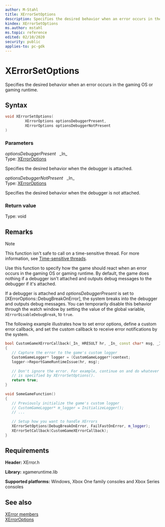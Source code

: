 ```yaml
---
author: M-Stahl
title: XErrorSetOptions
description: Specifies the desired behavior when an error occurs in the gaming OS or gaming runtime.
kindex: XErrorSetOptions
ms.author: mstahl
ms.topic: reference
edited: 02/10/2020
security: public
applies-to: pc-gdk
---
```


# XErrorSetOptions
  
Specifies the desired behavior when an error occurs in the gaming OS or gaming runtime.  
  
## Syntax
  
```cpp
void XErrorSetOptions(  
         XErrorOptions optionsDebuggerPresent,  
         XErrorOptions optionsDebuggerNotPresent  
)  
```  
  
### Parameters  
  
*optionsDebuggerPresent* &nbsp;&nbsp;\_In\_  
Type: [XErrorOptions](../enums/xerroroptions.md)  
  
Specifies the desired behavior when the debugger is attached.  
  
*optionsDebuggerNotPresent* &nbsp;&nbsp;\_In\_  
Type: [XErrorOptions](../enums/xerroroptions.md)  
  
Specifies the desired behavior when the debugger is not attached.  
  
### Return value
  
Type: void  
  
## Remarks
  > [!NOTE]
> This function isn't safe to call on a time-sensitive thread. For more information, see [Time-sensitive threads](../../../../system/overviews/time-sensitive-threads.md).  
  
Use this function to specify how the game should react when an error occurs in the gaming OS or gaming runtime. By default, the game does nothing if a debugger isn't attached and outputs debug messages to the debugger if it's attached.  
  
If a debugger is attached and *optionsDebuggerPresent* is set to [XErrorOptions::DebugBreakOnError], the system breaks into the debugger and outputs debug messages. You can temporarily disable this behavior through the watch window by setting the value of the global variable, `XErrorDisableDebugBreak`, to `true`.  
  
The following example illustrates how to set error options, define a custom error callback, and set the custom callback to receive error notifications by the system.  
  
```cpp
bool CustomGameXErrorCallback(_In_ HRESULT hr, _In_ const char* msg, _In_ void* context)  
{  
   // Capture the error to the game's custom logger  
   CustomGameLogger* logger = (CustomGameLogger*)context;  
   logger->ReportGameRuntimeIssue(hr, msg);  
  
   // Don't ignore the error. For example, continue on and do whatever  
   // is specified by XErrorSetOptions().  
   return true;  
}  
  
void SomeGameFunction()  
{  
   // Previously initialize the game's custom logger  
   // CustomGameLogger* m_logger = InitializeLogger();  
   // ...  
  
   // Setup how you want to handle XErrors  
   XErrorSetOptions(DebugBreakOnError, FailFastOnError, m_logger);  
   XErrorSetCallback(CustomGameXErrorCallback);  
}  
```
  
## Requirements
  
**Header:** XError.h  
  
**Library:** xgameruntime.lib  
  
**Supported platforms:** Windows, Xbox One family consoles and Xbox Series consoles  
  
## See also
  
[XError members](../xerror_members.md)  
[XErrorOptions](../enums/xerroroptions.md)  
  